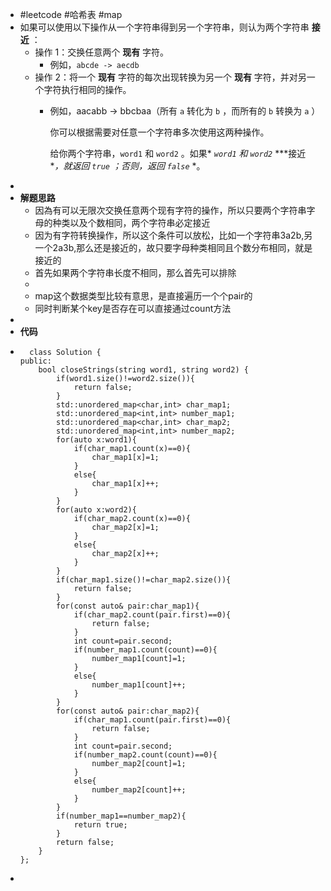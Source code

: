 - #leetcode #哈希表 #map
- 如果可以使用以下操作从一个字符串得到另一个字符串，则认为两个字符串 **接近** ：
	- 操作 1：交换任意两个 **现有** 字符。
		- 例如，`abcde -> aecdb`
	- 操作 2：将一个 **现有** 字符的每次出现转换为另一个 **现有** 字符，并对另一个字符执行相同的操作。
		- 例如，aacabb -> bbcbaa（所有 `a` 转化为 `b` ，而所有的 `b` 转换为 `a` ）
		  
		  你可以根据需要对任意一个字符串多次使用这两种操作。
		  
		  给你两个字符串，`word1` 和 `word2` 。如果* *`word1`* *和* *`word2`* ***接近 **，就返回 `true` ；否则，返回* *`false`* *。
-
- **解题思路**
	- 因為有可以无限次交换任意两个现有字符的操作，所以只要两个字符串字母的种类以及个数相同，两个字符串必定接近
	- 因为有字符转换操作，所以这个条件可以放松，比如一个字符串3a2b,另一个2a3b,那么还是接近的，故只要字母种类相同且个数分布相同，就是接近的
	- 首先如果两个字符串长度不相同，那么首先可以排除
	-
	- map这个数据类型比较有意思，是直接遍历一个个pair的
	- 同时判断某个key是否存在可以直接通过count方法
-
- **代码**
- ```
  	class Solution {
  public:
      bool closeStrings(string word1, string word2) {
          if(word1.size()!=word2.size()){
              return false;
          }
          std::unordered_map<char,int> char_map1;
          std::unordered_map<int,int> number_map1;
          std::unordered_map<char,int> char_map2;
          std::unordered_map<int,int> number_map2;
          for(auto x:word1){
              if(char_map1.count(x)==0){
                  char_map1[x]=1;
              }
              else{
                  char_map1[x]++;
              }
          }
          for(auto x:word2){
              if(char_map2.count(x)==0){
                  char_map2[x]=1;
              }
              else{
                  char_map2[x]++;
              }
          }
          if(char_map1.size()!=char_map2.size()){
              return false;
          }
          for(const auto& pair:char_map1){
              if(char_map2.count(pair.first)==0){
                  return false;
              }
              int count=pair.second;
              if(number_map1.count(count)==0){
                  number_map1[count]=1;
              }
              else{
                  number_map1[count]++;
              }
          }
          for(const auto& pair:char_map2){
              if(char_map1.count(pair.first)==0){
                  return false;
              }
              int count=pair.second;
              if(number_map2.count(count)==0){
                  number_map2[count]=1;
              }
              else{
                  number_map2[count]++;
              }
          }
          if(number_map1==number_map2){
              return true;
          }
          return false;
      }
  };
  ```
-